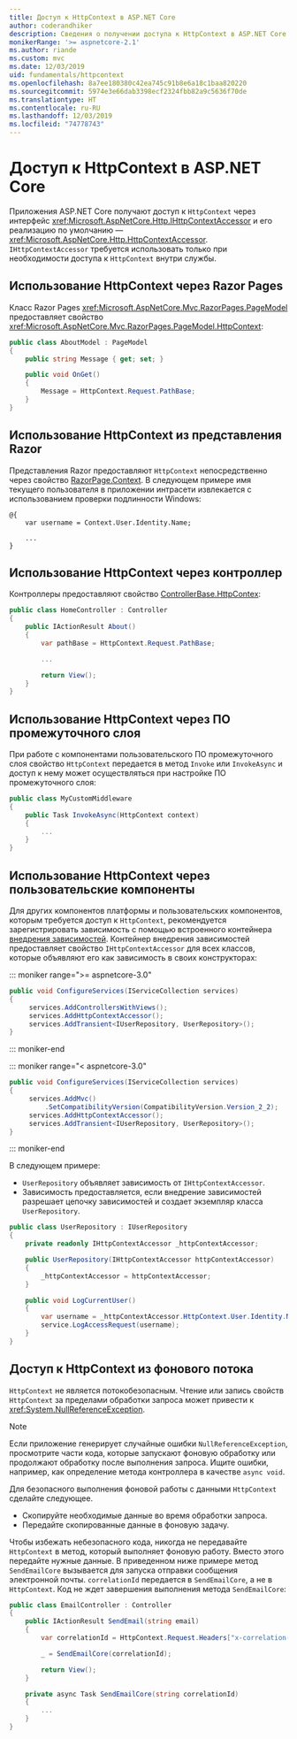```yaml
---
title: Доступ к HttpContext в ASP.NET Core
author: coderandhiker
description: Сведения о получении доступа к HttpContext в ASP.NET Core.
monikerRange: '>= aspnetcore-2.1'
ms.author: riande
ms.custom: mvc
ms.date: 12/03/2019
uid: fundamentals/httpcontext
ms.openlocfilehash: 8a7ee180380c42ea745c91b8e6a18c1baa820220
ms.sourcegitcommit: 5974e3e66dab3398ecf2324fbb82a9c5636f70de
ms.translationtype: HT
ms.contentlocale: ru-RU
ms.lasthandoff: 12/03/2019
ms.locfileid: "74778743"
---
```

# <a name="access-httpcontext-in-aspnet-core"></a>Доступ к HttpContext в ASP.NET Core

Приложения ASP.NET Core получают доступ к `HttpContext` через интерфейс <xref:Microsoft.AspNetCore.Http.IHttpContextAccessor> и его реализацию по умолчанию — <xref:Microsoft.AspNetCore.Http.HttpContextAccessor>. `IHttpContextAccessor` требуется использовать только при необходимости доступа к `HttpContext` внутри службы.

## <a name="use-httpcontext-from-razor-pages"></a>Использование HttpContext через Razor Pages

Класс Razor Pages <xref:Microsoft.AspNetCore.Mvc.RazorPages.PageModel> предоставляет свойство <xref:Microsoft.AspNetCore.Mvc.RazorPages.PageModel.HttpContext>:

```csharp
public class AboutModel : PageModel
{
    public string Message { get; set; }

    public void OnGet()
    {
        Message = HttpContext.Request.PathBase;
    }
}
```

## <a name="use-httpcontext-from-a-razor-view"></a>Использование HttpContext из представления Razor

Представления Razor предоставляют `HttpContext` непосредственно через свойство [RazorPage.Context](xref:Microsoft.AspNetCore.Mvc.Razor.RazorPage.Context). В следующем примере имя текущего пользователя в приложении интрасети извлекается с использованием проверки подлинности Windows:

```cshtml
@{
    var username = Context.User.Identity.Name;
    
    ...
}
```

## <a name="use-httpcontext-from-a-controller"></a>Использование HttpContext через контроллер

Контроллеры предоставляют свойство [ControllerBase.HttpContex](xref:Microsoft.AspNetCore.Mvc.ControllerBase.HttpContext):

```csharp
public class HomeController : Controller
{
    public IActionResult About()
    {
        var pathBase = HttpContext.Request.PathBase;

        ...

        return View();
    }
}
```

## <a name="use-httpcontext-from-middleware"></a>Использование HttpContext через ПО промежуточного слоя

При работе с компонентами пользовательского ПО промежуточного слоя свойство `HttpContext` передается в метод `Invoke` или `InvokeAsync` и доступ к нему может осуществляться при настройке ПО промежуточного слоя:

```csharp
public class MyCustomMiddleware
{
    public Task InvokeAsync(HttpContext context)
    {
        ...
    }
}
```

## <a name="use-httpcontext-from-custom-components"></a>Использование HttpContext через пользовательские компоненты

Для других компонентов платформы и пользовательских компонентов, которым требуется доступ к `HttpContext`, рекомендуется зарегистрировать зависимость с помощью встроенного контейнера [внедрения зависимостей](xref:fundamentals/dependency-injection). Контейнер внедрения зависимостей предоставляет свойство `IHttpContextAccessor` для всех классов, которые объявляют его как зависимость в своих конструкторах:

::: moniker range=">= aspnetcore-3.0"

```csharp
public void ConfigureServices(IServiceCollection services)
{
     services.AddControllersWithViews();
     services.AddHttpContextAccessor();
     services.AddTransient<IUserRepository, UserRepository>();
}
```

::: moniker-end

::: moniker range="< aspnetcore-3.0"

```csharp
public void ConfigureServices(IServiceCollection services)
{
     services.AddMvc()
         .SetCompatibilityVersion(CompatibilityVersion.Version_2_2);
     services.AddHttpContextAccessor();
     services.AddTransient<IUserRepository, UserRepository>();
}
```

::: moniker-end

В следующем примере:

* `UserRepository` объявляет зависимость от `IHttpContextAccessor`.
* Зависимость предоставляется, если внедрение зависимостей разрешает цепочку зависимостей и создает экземпляр класса `UserRepository`.

```csharp
public class UserRepository : IUserRepository
{
    private readonly IHttpContextAccessor _httpContextAccessor;

    public UserRepository(IHttpContextAccessor httpContextAccessor)
    {
        _httpContextAccessor = httpContextAccessor;
    }

    public void LogCurrentUser()
    {
        var username = _httpContextAccessor.HttpContext.User.Identity.Name;
        service.LogAccessRequest(username);
    }
}
```

## <a name="httpcontext-access-from-a-background-thread"></a>Доступ к HttpContext из фонового потока

`HttpContext` не является потокобезопасным. Чтение или запись свойств `HttpContext` за пределами обработки запроса может привести к <xref:System.NullReferenceException>.

> [!NOTE]
> Если приложение генерирует случайные ошибки `NullReferenceException`, просмотрите части кода, которые запускают фоновую обработку или продолжают обработку после выполнения запроса. Ищите ошибки, например, как определение метода контроллера в качестве `async void`.

Для безопасного выполнения фоновой работы с данными `HttpContext` сделайте следующее.

* Скопируйте необходимые данные во время обработки запроса.
* Передайте скопированные данные в фоновую задачу.

Чтобы избежать небезопасного кода, никогда не передавайте `HttpContext` в метод, который выполняет фоновую работу. Вместо этого передайте нужные данные. В приведенном ниже примере метод `SendEmailCore` вызывается для запуска отправки сообщения электронной почты. `correlationId` передается в `SendEmailCore`, а не в `HttpContext`. Код не ждет завершения выполнения метода `SendEmailCore`:

```csharp
public class EmailController : Controller
{
    public IActionResult SendEmail(string email)
    {
        var correlationId = HttpContext.Request.Headers["x-correlation-id"].ToString();

        _ = SendEmailCore(correlationId);

        return View();
    }

    private async Task SendEmailCore(string correlationId)
    {
        ...
    }
}
